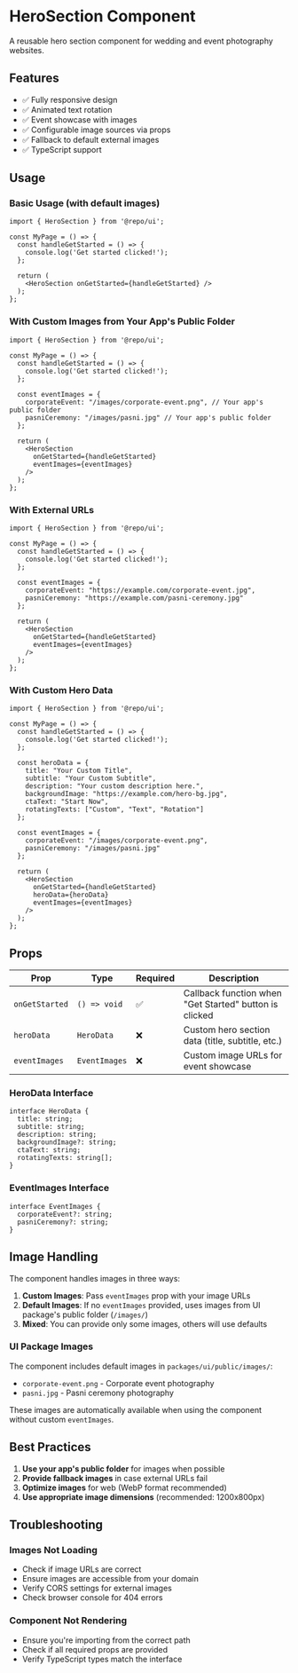 # HeroSection Component

A reusable hero section component for wedding and event photography websites.

## Features

- ✅ Fully responsive design
- ✅ Animated text rotation
- ✅ Event showcase with images
- ✅ Configurable image sources via props
- ✅ Fallback to default external images
- ✅ TypeScript support

## Usage

### Basic Usage (with default images)

```tsx
import { HeroSection } from '@repo/ui';

const MyPage = () => {
  const handleGetStarted = () => {
    console.log('Get started clicked!');
  };

  return (
    <HeroSection onGetStarted={handleGetStarted} />
  );
};
```

### With Custom Images from Your App's Public Folder

```tsx
import { HeroSection } from '@repo/ui';

const MyPage = () => {
  const handleGetStarted = () => {
    console.log('Get started clicked!');
  };

  const eventImages = {
    corporateEvent: "/images/corporate-event.png", // Your app's public folder
    pasniCeremony: "/images/pasni.jpg" // Your app's public folder
  };

  return (
    <HeroSection 
      onGetStarted={handleGetStarted}
      eventImages={eventImages}
    />
  );
};
```

### With External URLs

```tsx
import { HeroSection } from '@repo/ui';

const MyPage = () => {
  const handleGetStarted = () => {
    console.log('Get started clicked!');
  };

  const eventImages = {
    corporateEvent: "https://example.com/corporate-event.jpg",
    pasniCeremony: "https://example.com/pasni-ceremony.jpg"
  };

  return (
    <HeroSection 
      onGetStarted={handleGetStarted}
      eventImages={eventImages}
    />
  );
};
```

### With Custom Hero Data

```tsx
import { HeroSection } from '@repo/ui';

const MyPage = () => {
  const handleGetStarted = () => {
    console.log('Get started clicked!');
  };

  const heroData = {
    title: "Your Custom Title",
    subtitle: "Your Custom Subtitle",
    description: "Your custom description here.",
    backgroundImage: "https://example.com/hero-bg.jpg",
    ctaText: "Start Now",
    rotatingTexts: ["Custom", "Text", "Rotation"]
  };

  const eventImages = {
    corporateEvent: "/images/corporate-event.png",
    pasniCeremony: "/images/pasni.jpg"
  };

  return (
    <HeroSection 
      onGetStarted={handleGetStarted}
      heroData={heroData}
      eventImages={eventImages}
    />
  );
};
```

## Props

| Prop | Type | Required | Description |
|------|------|----------|-------------|
| `onGetStarted` | `() => void` | ✅ | Callback function when "Get Started" button is clicked |
| `heroData` | `HeroData` | ❌ | Custom hero section data (title, subtitle, etc.) |
| `eventImages` | `EventImages` | ❌ | Custom image URLs for event showcase |

### HeroData Interface

```tsx
interface HeroData {
  title: string;
  subtitle: string;
  description: string;
  backgroundImage?: string;
  ctaText: string;
  rotatingTexts: string[];
}
```

### EventImages Interface

```tsx
interface EventImages {
  corporateEvent?: string;
  pasniCeremony?: string;
}
```

## Image Handling

The component handles images in three ways:

1. **Custom Images**: Pass `eventImages` prop with your image URLs
2. **Default Images**: If no `eventImages` provided, uses images from UI package's public folder (`/images/`)
3. **Mixed**: You can provide only some images, others will use defaults

### UI Package Images

The component includes default images in `packages/ui/public/images/`:
- `corporate-event.png` - Corporate event photography
- `pasni.jpg` - Pasni ceremony photography

These images are automatically available when using the component without custom `eventImages`.

## Best Practices

1. **Use your app's public folder** for images when possible
2. **Provide fallback images** in case external URLs fail
3. **Optimize images** for web (WebP format recommended)
4. **Use appropriate image dimensions** (recommended: 1200x800px)

## Troubleshooting

### Images Not Loading

- Check if image URLs are correct
- Ensure images are accessible from your domain
- Verify CORS settings for external images
- Check browser console for 404 errors

### Component Not Rendering

- Ensure you're importing from the correct path
- Check if all required props are provided
- Verify TypeScript types match the interface
